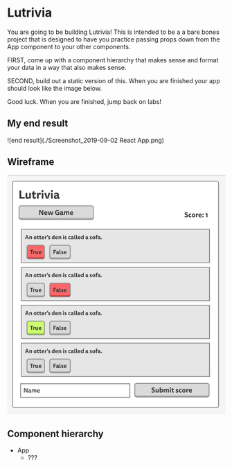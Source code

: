 # Lutrivia

You are going to be building Lutrivia! This is intended to be a a bare bones project that is designed to have you practice passing props down from the App component to your other components.

FIRST, come up with a component hierarchy that makes sense and format your data in a way that also makes sense.

SECOND, build out a static version of this. When you are finished your app should look like the image below.

Good luck. When you are finished, jump back on labs!

## My end result

![end result](./Screenshot_2019-09-02 React App.png)

## Wireframe

![Lutrivia wireframes](./wireframe.png)

## Component hierarchy

- App
  - ???
